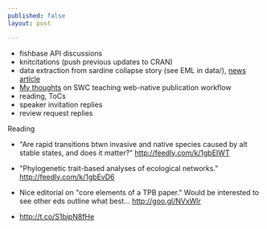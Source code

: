 ```yaml
---
published: false
layout: post

---
```



- fishbase API discussions
- knitcitations (push previous updates to CRAN)
- data extraction from sardine collapse story (see EML in data/), [news article](http://t.co/CxATffouSZ)
- [My thoughts](https://t.co/ajcAILczcp) on SWC teaching web-native publication workflow
- reading, ToCs 
- speaker invitation replies
- review request replies


Reading

- "Are rapid transitions btwn invasive and native species caused by alt stable states, and does it matter?" http://feedly.com/k/1gbEIWT 

- "Phylogenetic trait-based analyses of ecological networks." http://feedly.com/k/1gbEvD6 

- Nice editorial on "core elements of a TPB paper." Would be interested to see other eds outline what best… http://goo.gl/NVxWlr 

- http://t.co/S1bipN8fHe

<!--

Notes for talk for UC Davis on future of publishing 


Scale.  


Data.  

As soon as letters to society journals replaced anagrams as the means of documenting and sharing discoveries, scientists published all the data necessary to interpret and replicate their findings.  We replicate them today in high-school labs.  

Today's science is more complicated; all that data doesn't always fit on 6 printed pages with four color figures.  

It doesn't fit today's scientific community either.  





- Internet ended personal journal subscriptions; replaced by secret library contracts of large bundles.  Thus died the market mechanisms previously in play and lead to the consolidation of most journals under a handful of cooperations.  Cooperate bundles and the library's proclivity to be comprehensive in place of the individual subscriber's desire to be selective enabled the proliferation of journals that would not survive alone while driving out or taking over most small specialized society journals.   To distinguish among a flood of new titles researchers increasingly relied on measures like impact factor in place of historical and personal impressions.  (Anything could be published _somewhere_ and more supply of papers increased the desire for filters).  

Thus did the Internet revolutionize publishing into what it is today: a handful of major international publishing companies running a multi-billion dollar industry with the best profit margins (read least economic efficiency) on the planet. It's a recent change in a dynamic industry; perhaps 20 years old.  Another 40 years before that most journals weren't conducting peer review. 

Publication has changed little since the transition to library-based subscriptions, because this situation is economically quite stable.  

This scales really well in a write-only culture.  



(In the 1960's, Ecologist Bob Paine once told his mother his paper had 1200 reprint requests.  She replied that she had just received 200,000 reprint requests of a small piece she had written for the NY Times. )



-->

